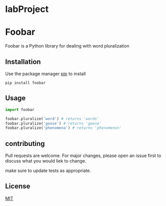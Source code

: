 # labProject

# Foobar

Foobar is a Python library for dealing with word pluralization

## Installation

Use the package manager [pip](http://www.google.com) to install

`pip install foobar`

## Usage

```python
import foobar

foobar.pluralize('word') # returns 'words'
foobar.pluralize('goose') # returns 'geese'
foobar.pluralize('phenomena') # returns 'phenomenon'
```

## contributing

Pull requests are welcome. For major changes, please open an issue first to discuss what you would liek to change.

make sure to update tests as appropriate.

## License

[MIT](https://www.mit.edu/)
